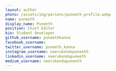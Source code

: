 ```yaml
---
layout: author
photo: /assets/img/persons/puneeth-profile.webp
name: puneeth
display_name: Puneeth
position: Chief Editor
bio: Student developer
github_username: puneethkanna
facebook_username: 
twitter_username: puneeth_kanna
instagram_username: neerukondapuneeth
linkedin_username: neerukondapuneeth
medium_username: neerukondapuneeth
---
```

